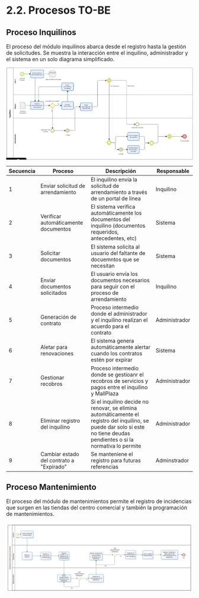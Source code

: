 # 2.2. Procesos TO-BE

## Proceso Inquilinos
El proceso del módulo inquilinos abarca desde el registro hasta la gestión de solicitudes. Se muestra la interacción entre el inquilino, administrador y el sistema en un solo diagrama simplificado.

![Proceso Inquilinos](Inquilinos_TOBE.png)

| Secuencia | Proceso | Descripción | Responsable |
|-----------|---------|-------------|-------------|
| 1 | Enviar solicitud de arrendamiento | El inquilino envía la solicitud de arrendamiento a través de un portal de línea | Inquilino |
| 2 | Verificar automáticamente documentos | El sistema verifica automáticamente los documentos del inquilino (documentos requeridos, antecedentes, etc) | Sistema |
| 3 | Solicitar documentos | El sistema solicita al usuario del faltante de docuemntos que se necesitan | Sistema |
| 4 | Enviar documentos solicitados | El usuario envía los documentos necesarios para seguir con el proceso de arrendamiento | Inquilino |
| 5 | Generación de contrato | Proceso intermedio donde el administrador y el inquilino realizan el acuerdo para el contrato | Administrador |
| 6 | Aletar para renovaciones | El sistema genera automáticamente alertar cuando los contratos estén por expirar | Sistema |
| 7 | Gestionar recobros | Proceso intermedio donde se gestioanr el recobros de servicios y pagos entre el inquilino y MallPlaza | Administrador |
| 8 | Eliminar registro del inquilino | Si el inquilino decide no renovar, se elimina automáticamente el registro del inquilino, se puede dar solo si este no tiene deudas pendientes o si la normativa lo permite | Administrador |
| 9 | Cambiar estado del contrato a "Expirado" | Se manteniene el registro para futuras referencias | Adminstrador |

## Proceso Mantenimiento 

El proceso del módulo de mantenimientos permite el registro de incidencias que surgen en las tiendas del centro comercial y también la programación de mantenimientos.

![MantenimientoTOBE](Mantenimiento_TO_BE.jpg)
